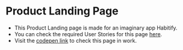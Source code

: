 # Product Landing Page

+ This Product Landing page is made for an imaginary app Habitify.
+ You can check the required User Stories for this page [here](https://www.freecodecamp.org/learn/responsive-web-design/responsive-web-design-projects/build-a-personal-portfolio-webpage).
+ Visit the [codepen link](https://codepen.io/amankr1619/pen/VwePOzz) to check this page in work.


